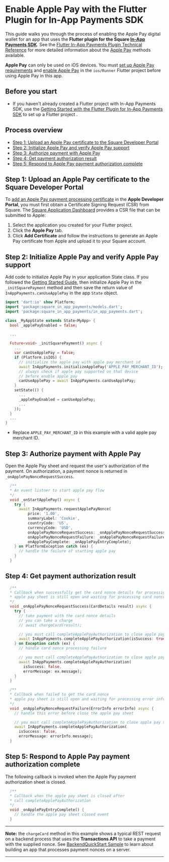 # Enable Apple Pay with the Flutter Plugin for In-App Payments SDK

This guide walks you through the process of enabling the Apple Pay digital wallet
for an app that uses the **Flutter plugin for the Square [In-App Payments SDK]**. 
See the [Flutter In-App Payments Plugin Technical Reference](reference.md)
for more detailed information about the [Apple Pay] methods available.

**Apple Pay** can only be used on iOS devices. You must [set up Apple Pay requirements] and [enable Apple Pay] in the `ios/Runner` Flutter project before using Apple Pay in this app. 

## Before you start

* If you haven't already created a Flutter project with In-App Payments SDK, use the [Getting Started with the Flutter Plugin for In-App Payments SDK](get-started.md) to 
set up a Flutter project .

## Process overview

* [Step 1: Upload an Apple Pay certificate to the Square Developer Portal](#step-1-upload-an-apple-pay-certificate-to-the-square-developer-portal)
* [Step 2: Initialize Apple Pay and verify Apple Pay support](#step-2-initialize-apple-pay-and-verify-apple-pay-support)
* [Step 3: Authorize payment with Apple Pay](#step-3-authorize-payment-with-apple-pay)
* [Step 4: Get payment authorization result](#step-4-get-payment-authorization-result)
* [Step 5: Respond to Apple Pay payment authorization complete](#step-5-respond-to-apple-pay-payment-authorization-complete)

## Step 1: Upload an Apple Pay certificate to the Square Developer Portal

To [add an Apple Pay payment processing certificate] in the **Apple Developer Portal**, 
you must first obtain a Certificate Signing
Request (CSR) from Square. The [Square Application Dashboard]
provides a CSR file that can be submitted to Apple:

1. Select the application you created for your Flutter project.
1. Click the **Apple Pay** tab.
1. Click **Add Certificate** and follow the instructions to generate an Apple
   Pay certificate from Apple and upload it to your Square account.

## Step 2: Initialize Apple Pay and verify Apple Pay support


Add code to initialize Apple Pay in your application State class. If you followed 
the [Getting Started Guide](get-started.md), then initialize Apple Pay in the 
`_initSquarePayment` method and then save the return
value of `InAppPayments.canUseApplePay` in the app `State` object.

```dart
import 'dart:io' show Platform;
import 'package:square_in_app_payments/models.dart';
import 'package:square_in_app_payments/in_app_payments.dart';

class _MyAppState extends State<MyApp> {
  bool _applePayEnabled = false;

  ...

  Future<void> _initSquarePayment() async {
    ...
    var canUseApplePay = false;
    if (Platform.isIOS) {
      // initialize the apple pay with apple pay merchant id
      await InAppPayments.initializeApplePay('APPLE_PAY_MERCHANT_ID');
      // always check if apple pay supported on that device
      // before enable apple pay
      canUseApplePay = await InAppPayments.canUseApplePay;
    }
    setState(() {
      ...
      _applePayEnabled = canUseApplePay;
      ...
    });
  }
  ...
} 

```

* Replace `APPLE_PAY_MERCHANT_ID` in this example with a valid apple pay merchant ID.

## Step 3: Authorize payment with Apple Pay
Open the Apple Pay sheet and request the user's authorization of the payment. On authorization, a
payment nonce is returned in `_onApplePayNonceRequestSuccess`.

```dart
  /** 
  * An event listner to start apple pay flow
  */
  void _onStartApplePay() async {
    try {
      await InAppPayments.requestApplePayNonce(
          price: '1.00',
          summaryLabel: 'Cookie',
          countryCode: 'US',
          currencyCode: 'USD',
          onApplePayNonceRequestSuccess: _onApplePayNonceRequestSuccess,
          onApplePayNonceRequestFailure: _onApplePayNonceRequestFailure,
          onApplePayComplete: _onApplePayEntryComplete);
    } on PlatformException catch (ex) {
      // handle the failure of starting apple pay
    }
  }
```
## Step 4: Get payment authorization result

```dart
  /**
  * Callback when successfully get the card nonce details for processig
  * apple pay sheet is still open and waiting for processing card nonce details
  */
  void _onApplePayNonceRequestSuccess(CardDetails result) async {
    try {
      // take payment with the card nonce details
      // you can take a charge
      // await chargeCard(result);

      // you must call completeApplePayAuthorization to close apple pay sheet
      await InAppPayments.completeApplePayAuthorization(isSuccess: true);
    } on Exception catch (ex) {
      // handle card nonce processing failure

      // you must call completeApplePayAuthorization to close apple pay sheet
      await InAppPayments.completeApplePayAuthorization(
        isSuccess: false,
        errorMessage: ex.message);
    }
  }

  /**
  * Callback when failed to get the card nonce
  * apple pay sheet is still open and waiting for processing error information
  */
  void _onApplePayNonceRequestFailure(ErrorInfo errorInfo) async {
    // handle this error before close the apple pay sheet

    // you must call completeApplePayAuthorization to close apple pay sheet
    await InAppPayments.completeApplePayAuthorization(
      isSuccess: false,
      errorMessage: errorInfo.message);
  }
```

## Step 5: Respond to Apple Pay payment authorization complete
The following callback is invoked when the Apple Pay payment authorization sheet is closed. 

```dart
  /**
  * Callback when the apple pay sheet is closed after
  * call completeApplePayAuthorization
  */
  void _onApplePayEntryComplete() {
    // handle the apple pay sheet closed event
  }

```

---
**Note:** the `chargeCard` method in this example shows a typical REST request on a backend process that uses the **Transactions API** to take a payment with the supplied nonce. See [BackendQuickStart Sample] to learn about building an app that processes payment nonces on a server.

---


[//]: # "Link anchor definitions"
[docs.connect.squareup.com]: https://docs.connect.squareup.com
[In-App Payments SDK]: https://docs.connect.squareup.com/payments/in-app-payments-sdk/overview
[In-App Payments SDK Android Setup Guide]: https://docs.connect.squareup.com/payments/in-app-payments-sdk/setup-android
[In-App Payments SDK iOS Setup Guide]: https://docs.connect.squareup.com/payments/in-app-payments-sdk/setup-ios
[root README]: ../README.md
[Flutter Getting Started]: https://flutter.io/docs/get-started/install
[Test Drive]: https://flutter.io/docs/get-started/test-drive
[Apple Pay]: https://developer.apple.com/documentation/passkit/apple_pay
[BackendQuickStart Sample]: https://github.com/square/in-app-payments-server-quickstart
[add an Apple Pay payment processing certificate]: https://help.apple.com/developer-account/#/devb2e62b839?sub=devf31990e3f
[Square Application Dashboard]: https://connect.squareup.com/apps/
[set up Apple Pay requirements]: https://developer.apple.com/documentation/passkit/apple_pay/setting_up_apple_pay_requirements
[enable Apple Pay]: https://help.apple.com/xcode/mac/9.3/#/deva43983eb7?sub=dev44ce8ef13